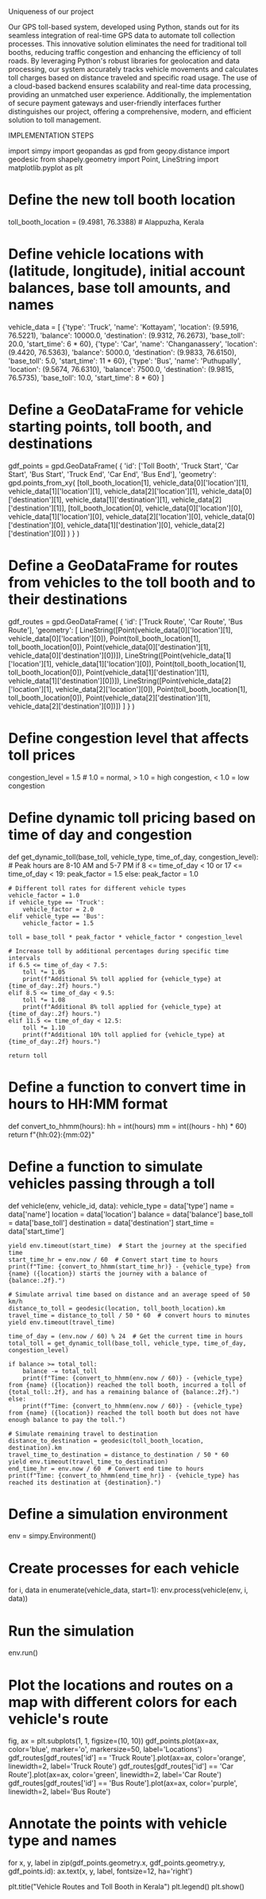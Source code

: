 Uniqueness of our project

Our GPS toll-based system, developed using Python, stands out for its seamless integration of real-time GPS data to automate toll collection processes. This innovative solution eliminates the need for traditional toll booths, reducing traffic congestion and enhancing the efficiency of toll roads. By leveraging Python's robust libraries for geolocation and data processing, our system accurately tracks vehicle movements and calculates toll charges based on distance traveled and specific road usage. The use of a cloud-based backend ensures scalability and real-time data processing, providing an unmatched user experience. Additionally, the implementation of secure payment gateways and user-friendly interfaces further distinguishes our project, offering a comprehensive, modern, and efficient solution to toll management.

IMPLEMENTATION STEPS

import simpy
import geopandas as gpd
from geopy.distance import geodesic
from shapely.geometry import Point, LineString
import matplotlib.pyplot as plt

# Define the new toll booth location
toll_booth_location = (9.4981, 76.3388)  # Alappuzha, Kerala

# Define vehicle locations with (latitude, longitude), initial account balances, base toll amounts, and names
vehicle_data = [
    {'type': 'Truck', 'name': 'Kottayam', 'location': (9.5916, 76.5221), 'balance': 10000.0, 'destination': (9.9312, 76.2673), 'base_toll': 20.0, 'start_time': 6 * 60},
    {'type': 'Car', 'name': 'Changanassery', 'location': (9.4420, 76.5363), 'balance': 5000.0, 'destination': (9.9833, 76.6150), 'base_toll': 5.0, 'start_time': 11 * 60},
    {'type': 'Bus', 'name': 'Puthupally', 'location': (9.5674, 76.6310), 'balance': 7500.0, 'destination': (9.9815, 76.5735), 'base_toll': 10.0, 'start_time': 8 * 60}
]

# Define a GeoDataFrame for vehicle starting points, toll booth, and destinations
gdf_points = gpd.GeoDataFrame(
    {
        'id': ['Toll Booth', 'Truck Start', 'Car Start', 'Bus Start', 'Truck End', 'Car End', 'Bus End'],
        'geometry': gpd.points_from_xy(
            [toll_booth_location[1], vehicle_data[0]['location'][1], vehicle_data[1]['location'][1], vehicle_data[2]['location'][1],
             vehicle_data[0]['destination'][1], vehicle_data[1]['destination'][1], vehicle_data[2]['destination'][1]],
            [toll_booth_location[0], vehicle_data[0]['location'][0], vehicle_data[1]['location'][0], vehicle_data[2]['location'][0],
             vehicle_data[0]['destination'][0], vehicle_data[1]['destination'][0], vehicle_data[2]['destination'][0]]
        )
    }
)

# Define a GeoDataFrame for routes from vehicles to the toll booth and to their destinations
gdf_routes = gpd.GeoDataFrame(
    {
        'id': ['Truck Route', 'Car Route', 'Bus Route'],
        'geometry': [
            LineString([Point(vehicle_data[0]['location'][1], vehicle_data[0]['location'][0]), Point(toll_booth_location[1], toll_booth_location[0]),
                        Point(vehicle_data[0]['destination'][1], vehicle_data[0]['destination'][0])]),
            LineString([Point(vehicle_data[1]['location'][1], vehicle_data[1]['location'][0]), Point(toll_booth_location[1], toll_booth_location[0]),
                        Point(vehicle_data[1]['destination'][1], vehicle_data[1]['destination'][0])]),
            LineString([Point(vehicle_data[2]['location'][1], vehicle_data[2]['location'][0]), Point(toll_booth_location[1], toll_booth_location[0]),
                        Point(vehicle_data[2]['destination'][1], vehicle_data[2]['destination'][0])])
        ]
    }
)

# Define congestion level that affects toll prices
congestion_level = 1.5  # 1.0 = normal, > 1.0 = high congestion, < 1.0 = low congestion

# Define dynamic toll pricing based on time of day and congestion
def get_dynamic_toll(base_toll, vehicle_type, time_of_day, congestion_level):
    # Peak hours are 8-10 AM and 5-7 PM
    if 8 <= time_of_day < 10 or 17 <= time_of_day < 19:
        peak_factor = 1.5
    else:
        peak_factor = 1.0

    # Different toll rates for different vehicle types
    vehicle_factor = 1.0
    if vehicle_type == 'Truck':
        vehicle_factor = 2.0
    elif vehicle_type == 'Bus':
        vehicle_factor = 1.5

    toll = base_toll * peak_factor * vehicle_factor * congestion_level

    # Increase toll by additional percentages during specific time intervals
    if 6.5 <= time_of_day < 7.5:
        toll *= 1.05
        print(f"Additional 5% toll applied for {vehicle_type} at {time_of_day:.2f} hours.")
    elif 8.5 <= time_of_day < 9.5:
        toll *= 1.08
        print(f"Additional 8% toll applied for {vehicle_type} at {time_of_day:.2f} hours.")
    elif 11.5 <= time_of_day < 12.5:
        toll *= 1.10
        print(f"Additional 10% toll applied for {vehicle_type} at {time_of_day:.2f} hours.")

    return toll

# Define a function to convert time in hours to HH:MM format
def convert_to_hhmm(hours):
    hh = int(hours)
    mm = int((hours - hh) * 60)
    return f"{hh:02}:{mm:02}"

# Define a function to simulate vehicles passing through a toll
def vehicle(env, vehicle_id, data):
    vehicle_type = data['type']
    name = data['name']
    location = data['location']
    balance = data['balance']
    base_toll = data['base_toll']
    destination = data['destination']
    start_time = data['start_time']

    yield env.timeout(start_time)  # Start the journey at the specified time
    start_time_hr = env.now / 60  # Convert start time to hours
    print(f"Time: {convert_to_hhmm(start_time_hr)} - {vehicle_type} from {name} ({location}) starts the journey with a balance of {balance:.2f}.")

    # Simulate arrival time based on distance and an average speed of 50 km/h
    distance_to_toll = geodesic(location, toll_booth_location).km
    travel_time = distance_to_toll / 50 * 60  # convert hours to minutes
    yield env.timeout(travel_time)

    time_of_day = (env.now / 60) % 24  # Get the current time in hours
    total_toll = get_dynamic_toll(base_toll, vehicle_type, time_of_day, congestion_level)

    if balance >= total_toll:
        balance -= total_toll
        print(f"Time: {convert_to_hhmm(env.now / 60)} - {vehicle_type} from {name} ({location}) reached the toll booth, incurred a toll of {total_toll:.2f}, and has a remaining balance of {balance:.2f}.")
    else:
        print(f"Time: {convert_to_hhmm(env.now / 60)} - {vehicle_type} from {name} ({location}) reached the toll booth but does not have enough balance to pay the toll.")

    # Simulate remaining travel to destination
    distance_to_destination = geodesic(toll_booth_location, destination).km
    travel_time_to_destination = distance_to_destination / 50 * 60
    yield env.timeout(travel_time_to_destination)
    end_time_hr = env.now / 60  # Convert end time to hours
    print(f"Time: {convert_to_hhmm(end_time_hr)} - {vehicle_type} has reached its destination at {destination}.")

# Define a simulation environment
env = simpy.Environment()

# Create processes for each vehicle
for i, data in enumerate(vehicle_data, start=1):
    env.process(vehicle(env, i, data))

# Run the simulation
env.run()

# Plot the locations and routes on a map with different colors for each vehicle's route
fig, ax = plt.subplots(1, 1, figsize=(10, 10))
gdf_points.plot(ax=ax, color='blue', marker='o', markersize=50, label='Locations')
gdf_routes[gdf_routes['id'] == 'Truck Route'].plot(ax=ax, color='orange', linewidth=2, label='Truck Route')
gdf_routes[gdf_routes['id'] == 'Car Route'].plot(ax=ax, color='green', linewidth=2, label='Car Route')
gdf_routes[gdf_routes['id'] == 'Bus Route'].plot(ax=ax, color='purple', linewidth=2, label='Bus Route')

# Annotate the points with vehicle type and names
for x, y, label in zip(gdf_points.geometry.x, gdf_points.geometry.y, gdf_points.id):
    ax.text(x, y, label, fontsize=12, ha='right')

plt.title("Vehicle Routes and Toll Booth in Kerala")
plt.legend()
plt.show()
